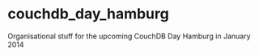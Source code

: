 couchdb_day_hamburg
===================

Organisational stuff for the upcoming CouchDB Day Hamburg in January 2014
